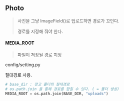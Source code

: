 ## Photo

> 사진을 그냥 ImageField()로 업로드하면 경로가 꼬인다.
>
> 경로를 지정해 줘야 한다.



#### MEDIA_ROOT

> 파일이 저장될 경로 지정

config/setting.py

절대경로 사용.

```python
# base_dir : 장고 폴더의 절대경로
# os.path.join 을 통해 경로를 합칠 수 있다. ( = 폴더 생성)
MEDIA_ROOT = os.path.join(BASE_DIR, "uploads")
```



#### 